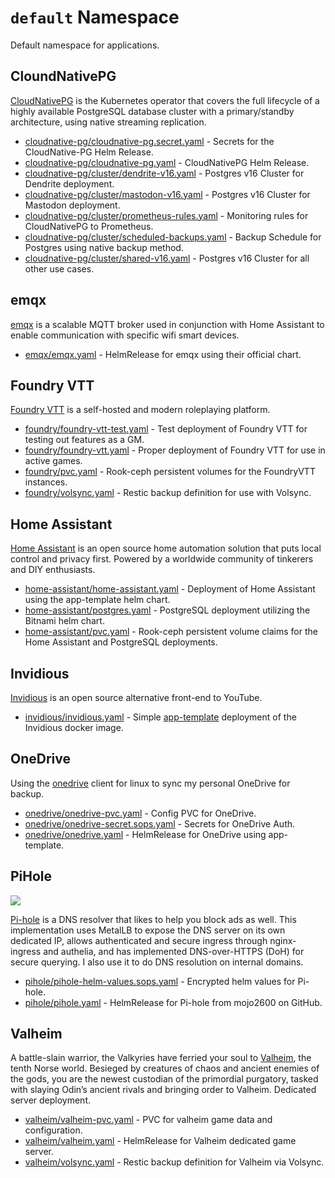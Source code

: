 # `default` Namespace

Default namespace for applications.

## CloundNativePG

[CloudNativePG](https://cloudnative-pg.io/) is the Kubernetes operator that covers the full lifecycle of a highly available PostgreSQL database cluster with a primary/standby architecture, using native streaming replication.

* [cloudnative-pg/cloudnative-pg.secret.yaml](cloudnative-pg/cloudnative-pg.secret.yaml) - Secrets for the CloudNative-PG Helm Release.
* [cloudnative-pg/cloudnative-pg.yaml](cloudnative-pg/cloudnative-pg.yaml) - CloudNativePG Helm Release.
* [cloudnative-pg/cluster/dendrite-v16.yaml](cloudnative-pg/cluster/dendrite-v16.yaml) - Postgres v16 Cluster for Dendrite deployment.
* [cloudnative-pg/cluster/mastodon-v16.yaml](cloudnative-pg/cluster/mastodon-v16.yaml) - Postgres v16 Cluster for Mastodon deployment.
* [cloudnative-pg/cluster/prometheus-rules.yaml](cloudnative-pg/cluster/prometheus-rules.yaml) - Monitoring rules for CloudNativePG to Prometheus.
* [cloudnative-pg/cluster/scheduled-backups.yaml](cloudnative-pg/cluster/scheduled-backups.yaml) - Backup Schedule for Postgres using native backup method.
* [cloudnative-pg/cluster/shared-v16.yaml](cloudnative-pg/cluster/shared-v16.yaml) - Postgres v16 Cluster for all other use cases.

## emqx

[emqx](https://www.emqx.io/) is a scalable MQTT broker used in conjunction with Home Assistant to enable communication with specific wifi smart devices.

* [emqx/emqx.yaml](emqx/emqx.yaml) - HelmRelease for emqx using their official chart.

## Foundry VTT

[Foundry VTT](https://foundryvtt.com/) is a self-hosted and modern roleplaying platform.

* [foundry/foundry-vtt-test.yaml](foundry/foundry-vtt-test.yaml) - Test deployment of Foundry VTT for testing out features as a GM.
* [foundry/foundry-vtt.yaml](foundry/foundry-vtt.yaml) - Proper deployment of Foundry VTT for use in active games.
* [foundry/pvc.yaml](foundry/pvc.yaml) - Rook-ceph persistent volumes for the FoundryVTT instances.
* [foundry/volsync.yaml](foundry/volsync.yaml) - Restic backup definition for use with Volsync.

## Home Assistant

[Home Assistant](https://www.home-assistant.io/) is an open source home automation solution that puts local control and privacy first. Powered by a worldwide community of tinkerers and DIY enthusiasts.

* [home-assistant/home-assistant.yaml](home-assistant/home-assistant.yaml) - Deployment of Home Assistant using the app-template helm chart.
* [home-assistant/postgres.yaml](home-assistant/postgres.yaml) - PostgreSQL deployment utilizing the Bitnami helm chart.
* [home-assistant/pvc.yaml](home-assistant/pvc.yaml) - Rook-ceph persistent volume claims for the Home Assistant and PostgreSQL deployments.

## Invidious

[Invidious](https://invidious.io/) is an open source alternative front-end to YouTube.

* [invidious/invidious.yaml](invidious/invidious.yaml) - Simple [app-template](https://bjw-s.github.io/helm-charts/docs/app-template/) deployment of the Invidious docker image.

## OneDrive

Using the [onedrive](https://github.com/abraunegg/onedrive) client for linux to sync my personal OneDrive for backup.

* [onedrive/onedrive-pvc.yaml](onedrive/onedrive-pvc.yaml) - Config PVC for OneDrive.
* [onedrive/onedrive-secret.sops.yaml](onedrive/onedrive-secret.sops.yaml) - Secrets for OneDrive Auth.
* [onedrive/onedrive.yaml](onedrive/onedrive.yaml) - HelmRelease for OneDrive using app-template.

## PiHole

![](https://i.imgur.com/o2X1qU0.png)

[Pi-hole](https://pi-hole.net/) is a DNS resolver that likes to help you block ads as well. This implementation uses MetalLB to expose the DNS server on its own dedicated IP, allows authenticated and secure ingress through nginx-ingress and authelia, and has implemented DNS-over-HTTPS (DoH) for secure querying. I also use it to do DNS resolution on internal domains.

* [pihole/pihole-helm-values.sops.yaml](pihole/pihole-helm-values.sops.yaml) - Encrypted helm values for Pi-hole.
* [pihole/pihole.yaml](pihole/pihole.yaml) - HelmRelease for Pi-hole from mojo2600 on GitHub.

## Valheim

A battle-slain warrior, the Valkyries have ferried your soul to [Valheim](https://www.valheimgame.com/), the tenth Norse world. Besieged by creatures of chaos and ancient enemies of the gods, you are the newest custodian of the primordial purgatory, tasked with slaying Odin’s ancient rivals and bringing order to Valheim. Dedicated server deployment.

* [valheim/valheim-pvc.yaml](valheim/valheim-pvc.yaml) - PVC for valheim game data and configuration.
* [valheim/valheim.yaml](valheim/valheim.yaml) - HelmRelease for Valheim dedicated game server.
* [valheim/volsync.yaml](valheim/volsync.yaml) - Restic backup definition for Valheim via Volsync.
